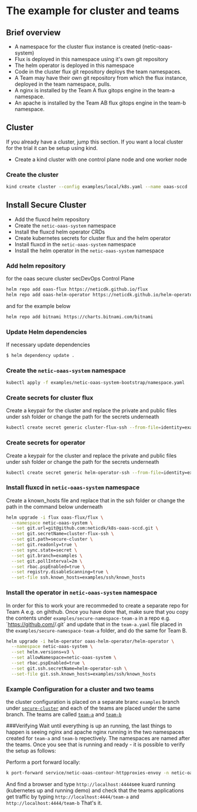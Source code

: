 # The example for cluster and teams

## Brief overview

- A namespace for the cluster flux instance is created (netic-oaas-system)
- Flux is deployed in this namespace using it's own git repository
- The helm operator is deployed in this namespace
- Code in the cluster flux git repository deploys the team namespaces.
- A Team may have their own git repository from which the flux instance, deployed in the team namespace, pulls.
- A nginx is installed by the Team A flux gitops engine in the team-a namespace.
- An apache is installed by the Team AB flux gitops engine in the team-b namespace.

## Cluster
If you already have a cluster, jump this section.
If you want a local cluster for the trial it can be setup using kind.
- Create a kind cluster with one control plane node and one worker node

### Create the cluster

```bash
kind create cluster --config examples/local/k8s.yaml --name oaas-sccd
```

## Install Secure Cluster
- Add the fluxcd helm repository
- Create the `netic-oaas-system` namespace
- Install the fluxcd helm operator CRDs
- Create kubernetes secrets for cluster flux and the helm operator
- Install fluxcd in the `netic-oaas-system` namespace
- Install the helm operator in the `netic-oaas-system` namespace

### Add helm repository
for the oaas secure cluster secDevOps Control Plane
```bash
helm repo add oaas-flux https://neticdk.github.io/flux
helm repo add oaas-helm-operator https://neticdk.github.io/helm-operator
```
and for the example below
```bash
helm repo add bitnami https://charts.bitnami.com/bitnami
```

### Update Helm dependencies
If necessary update dependencies
```bash
$ helm dependency update .
```

### Create the `netic-oaas-system` namespace

```bash
kubectl apply -f examples/netic-oaas-system-bootstrap/namespace.yaml
```

### Create secrets for cluster flux

Create a keypair for the cluster and replace the private and public files under ssh folder or change the path for the secrets underneath

```bash
kubectl create secret generic cluster-flux-ssh --from-file=identity=examples/ssh/cluster --namespace netic-oaas-system
```

### Create secrets for operator

Create a keypair for the cluster and replace the private and public files under ssh folder or change the path for the secrets underneath

```bash
kubectl create secret generic helm-operator-ssh --from-file=identity=examples/ssh/operator --namespace netic-oaas-system
```

### Install fluxcd in `netic-oaas-system` namespace

Create a known_hosts file and replace that in the ssh folder or change the path in the command below underneath

```bash
helm upgrade -i flux oaas-flux/flux \
  --namespace netic-oaas-system \
  --set git.url=git@github.com:neticdk/k8s-oaas-sccd.git \
  --set git.secretName=cluster-flux-ssh \
  --set git.path=secure-cluster \
  --set git.readonly=true \
  --set sync.state=secret \
  --set git.branch=examples \
  --set git.pollInterval=2m \
  --set rbac.pspEnabled=true \
  --set registry.disableScanning=true \
  --set-file ssh.known_hosts=examples/ssh/known_hosts
```

### Install the operator in `netic-oaas-system` namespace
In order for this to work your are recommeded to create a separate repo for Team A e.g. on gihthub. Once you have done that, make sure that you copy the contents under `examples/secure-namespace-team-a` in a repo e.g. ´https://github.com/<user>/<team-a-repo>.git´ and update that in the `team-a.yaml` file placed in the `examples/secure-namespace-team-a` folder, and do the same for Team B.

```bash
helm upgrade -i helm-operator oaas-helm-operator/helm-operator \
  --namespace netic-oaas-system \
  --set helm.versions=v3 \
  --set allowNamespace=netic-oaas-system \
  --set rbac.pspEnabled=true \
  --set git.ssh.secretName=helm-operator-ssh \
  --set-file git.ssh.known_hosts=examples/ssh/known_hosts
```

### Example Configuration for a cluster and two teams
the cluster configuration is placed on a separate branc `examples` branch under [`secure-cluster`](https://github.com/neticdk/k8s-oaas-sccd/tree/examples/secure-cluster) and each of the teams are placed under the same branch. 
The teams are called [`team-a`](https://github.com/neticdk/k8s-oaas-sccd/tree/examples/secure-namespace-team-a) and [`team-b`](https://github.com/neticdk/k8s-oaas-sccd/tree/examples/secure-namespace-team-b)

###Verifying
Wait until everything is up an running, the last things to happen is seeing nginx and apache nginx running in the two namespaces created for `team-a` and `team-b` repectively. The namespaces are named after the teams. Once you see that is running and ready - it is possible to verify the setup as follows:

Perform a port forward locally:
```bash
k port-forward service/netic-oaas-contour-httpproxies-envoy -n netic-oaas-system  4444:80
```

And find a browser and type `http://localhost:4444`see kuard running (kubernetes up and running demo)
and check that the teams applications get traffic by typing `http://localhost:4444/team-a` and `http://localhost:4444/team-b`
That's it.





